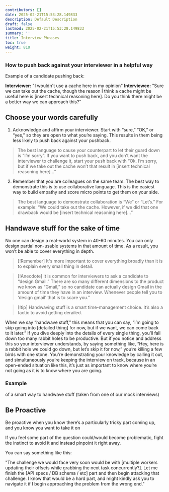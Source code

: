 ```yaml
---
contributors: []
date: 2025-02-21T15:53:28.149833
description: Default Description
draft: false
lastmod: 2025-02-21T15:53:28.149833
summary: ''
title: Interview Phrases
toc: true
weight: 810
---
```


### How to push back against your interviewer in a helpful way

Example of a candidate pushing back:

**Interviewer:** "I wouldn't use a cache here in my opinion"
**Interviewee:** "Sure we can take out the cache, though the reason I think a cache might be useful here is \[insert technical reasoning here\]. Do you think there might be a better way we can approach this?"

## Choose your words carefully

1. Acknowledge and affirm your interviewer. Start with “sure,” “OK,” or “yes,” so they are open to what you’re saying. This results in them being less likely to push back against your pushback.

 > 
 > The best language to cause your counterpart to let their guard down is “I’m sorry”. If you want to push back, and you don’t want the interviewer to challenge it, start your push back with “Ok. I’m sorry, but if we take out the cache won’t that result in \[insert technical reasoning here\]…”

2. Remember that you are colleagues on the same team. The best way to demonstrate this is to use collaborative language. This is the easiest way to build empathy and score micro points to get them on your side.

 > 
 > The best language to demonstrate collaboration is “We” or “Let’s.” For example: “We could take out the cache. However, if we did that one drawback would be \[insert technical reasoning here\]…”

## Handwave stuff for the sake of time

No one can design a real-world system in 40-60 minutes. You can only design partial non-usable systems in that amount of time. As a result, you won’t be able to cover everything in depth.

 > 
 > \[!Remember\]
 > It's more important to cover everything broadly than it is to explain every small thing in detail.

 > 
 > \[!Anecdote\]
 > It is common for interviewers to ask a candidate to “design Gmail.” There are so many different dimensions to the product we know as “Gmail,” so no candidate can actually design Gmail in the amount of time they have in an interview. Whenever people tell you to ‘design gmail’ that is to scare you.”

 > 
 > \[!tip\]
 > Handwaving stuff is a smart time-management choice. It’s also a tactic to avoid getting derailed.

When we say “handwave stuff,” this means that you can say, “I’m going to skip going into \[detailed thing\] for now, but if we want, we can come back to it later.” If you dive deeply into the details of every single thing, you’ll fall down too many rabbit holes to be productive. But if you notice and address this so your interviewer understands, by saying something like, “Hey, here is a rabbit hole we could go down, but let’s skip it for now,” you’re killing a few birds with one stone. You're demonstrating your knowledge by calling it out, and simultaneously you’re keeping the interview on track, because in an open-ended situation like this, it’s just as important to know where you’re not going as it is to know where you are going.

### Example

of a smart way to handwave stuff (taken from one of our mock interviews)

## Be Proactive

Be proactive when you know there’s a particularly tricky part coming up, and you know you want to take it on

If you feel some part of the question could/would become problematic, fight the instinct to avoid it and instead pinpoint it right away.

You can say something like this:

"The challenge we would face very soon would be with \[multiple workers updating their offsets while grabbing the next task concurrently?\]. Let me finish the \[API specs / DB schema / etc\] part and then begin attacking that challenge. I know that would be a hard part, and might kindly ask you to navigate it if I begin approaching the problem from the wrong end."
